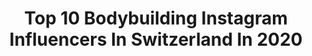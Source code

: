 ---
title: Top 10 Bodybuilding Instagram Influencers In Switzerland In 2020
description: >-
  Find top bodybuilding Instagram influencers in Switzerland in 2020. Most popular hashtags: #bodybuilding #workout #fitnessmotivation #fitness.
platform: Instagram
profiles:
  - username: "rahelanastasia_ifbbpro"
    fullname: >-
      Rahel Cucchia IFBB PRO
    location: "Switzerland"
    followers: 9914
    engagement: 1262
    commentsToLikes: 0.083125
    avatar: "https://scontent-ams4-1.cdninstagram.com/v/t51.2885-19/s320x320/81215028_292761188348856_3109102554714210304_n.jpg?_nc_ht=scontent-ams4-1.cdninstagram.com&_nc_ohc=fJnA-y9s75IAX8131od&oh=ae86718c9c094aa3bb83fd0b2c9cf6f9&oe=5EB7B0F6"
    verified: false
    hashtags: "#figurepro, #romaniamusclefestpro2019, #abs, #healthy"
  - username: "marie__sw"
    fullname: >-
      Marie Pons🌚
    location: "Switzerland"
    followers: 5048
    engagement: 2654
    commentsToLikes: 0.045290
    avatar: "https://scontent-ams4-1.cdninstagram.com/v/t51.2885-19/s320x320/72223373_2486256611646167_753934770978684928_n.jpg?_nc_ht=scontent-ams4-1.cdninstagram.com&_nc_ohc=pJudSrzj3cgAX8lBOMS&oh=f6ae8871656bb8275305eb424b972339&oe=5EB9595E"
    verified: false
    hashtags: "#streetworkout, #straightfromcam, #mountains, #health"
  - username: "cyril.lilla"
    fullname: >-
      ＣＹＲＩＬ  ＦΛ ＲＱＵＥＴ  ＬＩＬＬΛ ❅
    location: "Switzerland"
    followers: 20398
    engagement: 707
    commentsToLikes: 0.053514
    avatar: "https://scontent-ams4-1.cdninstagram.com/v/t51.2885-19/s320x320/69647958_776257049499867_6968624655833759744_n.jpg?_nc_ht=scontent-ams4-1.cdninstagram.com&_nc_ohc=4RaLXnXl1J8AX-3_yLv&oh=7df17701d80ec5acec57da87a5b4ae06&oe=5EA6C9F2"
    verified: false
    hashtags: "#caribbean, #jeans, #sportswear, #merrychristmas"
  - username: "mohamadjamalifit"
    fullname: >-
      IFBB PRO
    location: "Switzerland"
    followers: 25787
    engagement: 181
    commentsToLikes: 0.037839
    avatar: "https://scontent-ams4-1.cdninstagram.com/v/t51.2885-19/s320x320/32474601_424028148059927_5062291206617169920_n.jpg?_nc_ht=scontent-ams4-1.cdninstagram.com&_nc_ohc=FIt0PhXc6_IAX88Nwid&oh=4b5a39afba86a49f505c7b2ba7faaca7&oe=5EB9BAE3"
    verified: false
    hashtags: "#bodybuilder, #workaut, #switzerland, #gym"
  - username: "ale5co"
    fullname: >-
      Alex Alesco
    location: "Switzerland"
    followers: 73593
    engagement: 174
    commentsToLikes: 0.025616
    avatar: "https://scontent-lhr8-1.cdninstagram.com/v/t51.2885-19/s320x320/75196137_550996929069059_6335317644840796160_n.jpg?_nc_ht=scontent-lhr8-1.cdninstagram.com&_nc_ohc=IPeh6UH9BvkAX9n_fXj&oh=1fee67aae65de4ad0359a7fe71d88e6f&oe=5EB95959"
    verified: false
    hashtags: "#ifbbphysique, #mensphysiqueposing, #gymlife, #madetomeasure"
  - username: "fabiohayoz"
    fullname: >-
      Fabio Hayoz | Athlet
    location: "Switzerland"
    followers: 9682
    engagement: 344
    commentsToLikes: 0.047416
    avatar: "https://scontent-lhr3-1.cdninstagram.com/vp/c92188fc4de3540ccbeee05a4f5c141f/5E1ED64A/t51.2885-19/s320x320/51604294_2224445704462520_6621100941900775424_n.jpg?_nc_ht=scontent-lhr3-1.cdninstagram.com"
    verified: false
    hashtags: "#workoutmotivation, #fitnesscamp, #beachbody, #ronniecoleman"
  - username: "chandoerikluna"
    fullname: >-
      𝐂𝐇𝐀𝐍𝐃𝐎 𝐄𝐑𝐈𝐊 𝐋𝐔𝐍𝐀
    location: "Switzerland"
    followers: 38801
    engagement: 143
    commentsToLikes: 0.303272
    avatar: "https://scontent-lhr8-1.cdninstagram.com/v/t51.2885-19/s320x320/81887821_475143979819141_1850519129434357760_n.jpg?_nc_ht=scontent-lhr8-1.cdninstagram.com&_nc_ohc=k-eyh6F9LYgAX-CY29G&oh=22f98f20ad1f9e03133a1ead91349ad7&oe=5EB8585D"
    verified: false
    hashtags: "#cocksox, #tattoostars, #photoshoot, #musclemen"
  - username: "pri.naves"
    fullname: >-
      Pri Naves (LifeStyle)
    location: "Switzerland"
    followers: 49854
    engagement: 107
    commentsToLikes: 0.031928
    avatar: "https://scontent-hkt1-1.cdninstagram.com/v/t51.2885-19/s320x320/84348373_1025052901201967_306182364491415552_n.jpg?_nc_ht=scontent-hkt1-1.cdninstagram.com&_nc_ohc=CEm0ZO_VwU0AX8mYU3k&oh=96b073b4861388fce10facf93f13f0b3&oe=5EA41E2A"
    verified: false
    hashtags: "#fashion, #mood, #ootdfashion, #video"
  - username: "smartsanti"
    fullname: >-
      Angel
    location: "Switzerland"
    followers: 7212
    engagement: 677
    commentsToLikes: 0.059385
    avatar: "https://scontent-amt2-1.cdninstagram.com/v/t51.2885-19/s320x320/81400498_568384473709826_773209351547518976_n.jpg?_nc_ht=scontent-amt2-1.cdninstagram.com&_nc_ohc=WsnQ--rU4RUAX_KFncA&oh=0125b4a6fa0aa37a1d449408943f6817&oe=5E890F1D"
    verified: false
    hashtags: "#picoftheday, #barebellicious, #boomwhey, #fashion"
  - username: "aiman_assem"
    fullname: >-
      Aiman Houssami, DE RUGGE 🏆⭐
    location: "Switzerland"
    followers: 15406
    engagement: 408
    commentsToLikes: 0.017490
    avatar: "https://scontent-lhr8-1.cdninstagram.com/v/t51.2885-19/s320x320/67294035_439593610229130_3140932192272646144_n.jpg?_nc_ht=scontent-lhr8-1.cdninstagram.com&_nc_ohc=KGhNHI_EuOAAX_Qd0Ji&oh=594f9a543953c7faf7e2337b6a349450&oe=5EBB9180"
    verified: false
    hashtags: "#buildmuscle, #beardedvillains, #beardsofinstagram, #repost"
---